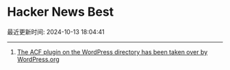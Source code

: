 # Hacker News Best

最近更新时间: 2024-10-13 18:04:41

--- 
1. [The ACF plugin on the WordPress directory has been taken over by WordPress.org](https://twitter.com/wp_acf/status/1845169499064107049) 
